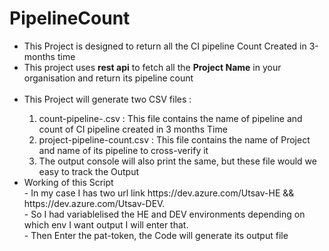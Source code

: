 # PipelineCount

<ul>
  <li>This Project is designed to return all the CI pipeline Count Created in 3-months time </li>
  <li>This project uses <b>rest api</b> to fetch all the <b>Project Name</b> in your organisation and return its pipeline count</li>
  <br>
  <li>This Project will generate two CSV files :</li>
  <ol type="1">
    <li>count-pipeline-<Environment-Name>.csv : This file contains the name of pipeline and count of CI pipeline created in 3 months Time</li>
      <li>project-pipeline-count<Environment-Name>.csv : This file contains the name of Project and name of its pipeline to cross-verify it </li>
        <li>The output console will also print the same, but these file would we easy to track the Output</li>
  </ol>
      <li>Working of this Script</li>
        - In my case I has two url link https://dev.azure.com/Utsav-HE && https://dev.azure.com/Utsav-DEV.
        <br>
        - So I had variablelised the HE and DEV environments depending on which env I want output I will enter that.
        <br>
        - Then Enter the pat-token, the Code will generate its output file
</ul>
